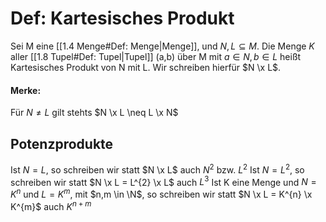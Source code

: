 # Def: Kartesisches Produkt
Sei M eine [[1.4 Menge#Def: Menge|Menge]], und $N,L \subseteq M$. Die Menge $K$ aller [[1.8 Tupel#Def: Tupel|Tupel]] (a,b) über M mit $a \in N, b \in L$ heißt Kartesisches Produkt von N mit L. Wir schreiben hierfür $N \x L$.

#### Merke: 
Für $N \neq L$ gilt stehts $N \x L \neq L \x N$

## Potenzprodukte
Ist $N = L$, so schreiben wir statt $N \x L$ auch $N ^{2}$ bzw. $L^{2}$
Ist $N = L^{2}$, so schreiben wir statt $N \x L = L^{2} \x L$ auch $L^{3}$
Ist K eine Menge und $N = K^{n}$ und $L = K^{m}$, mit $n,m \in \N$, so schreiben wir statt $N \x L = K^{n} \x K^{m}$ auch $K^{n+m}$

